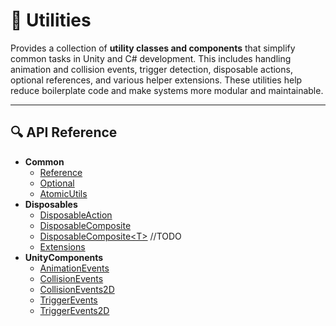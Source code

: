 # 🧩 Utilities

Provides a collection of **utility classes and components** that simplify common tasks in Unity and C# development. This
includes handling animation and collision events, trigger detection, disposable actions, optional references, and
various helper extensions. These utilities help reduce boilerplate code and make systems more modular and maintainable.

---

## 🔍 API Reference

- **Common**
    - [Reference](Reference.md) <!-- + -->
    - [Optional](Optional.md) <!-- + -->
    - [AtomicUtils](AtomicUtils.md)  <!-- + -->
- **Disposables**
    - [DisposableAction](DisposableAction.md) <!-- + -->
    - [DisposableComposite](DisposableComposite.md) <!-- + -->
    - [DisposableComposite\<T>]() //TODO
    - [Extensions](Extensions.md) <!-- + -->
- **UnityComponents**
    - [AnimationEvents](AnimationEvents.md) <!-- + -->
    - [CollisionEvents](CollisionEvents.md) <!-- + -->
    - [CollisionEvents2D](CollisionEvents2D.md) <!-- + -->
    - [TriggerEvents](TriggerEvents.md) <!-- + -->
    - [TriggerEvents2D](TriggerEvents2D.md) <!-- + -->

